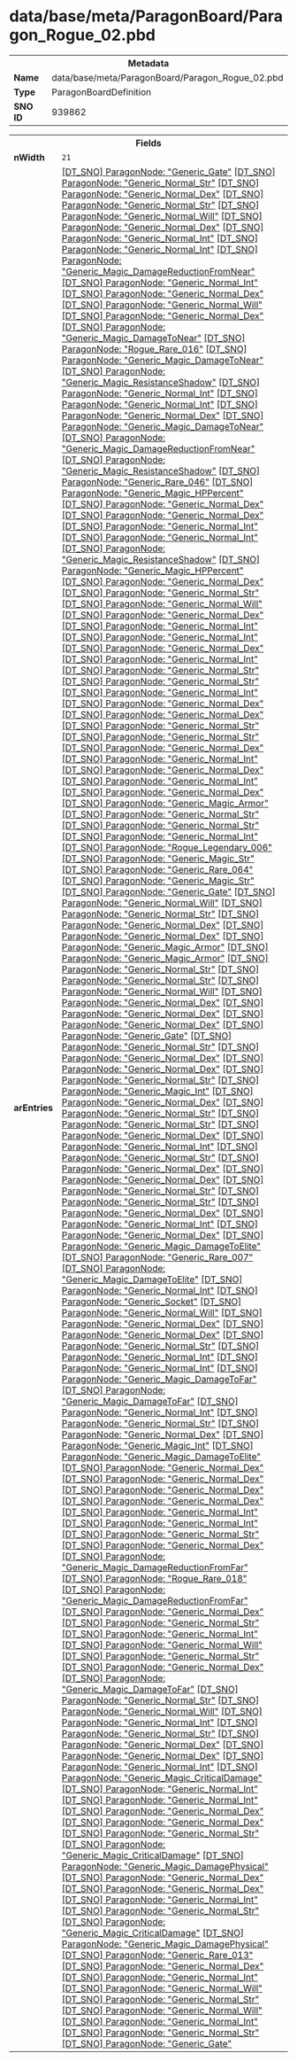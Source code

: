 <h1>data/base/meta/ParagonBoard/Paragon_Rogue_02.pbd</h1><table><tr><th colspan="100%">Metadata</th></tr><tr><td><b>Name</b></td><td>data/base/meta/ParagonBoard/Paragon_Rogue_02.pbd</td></tr><tr><td><b>Type</b></td><td>ParagonBoardDefinition</td></tr><tr><td><b>SNO ID</b></td><td>939862</td></tr></table>

<table><tr><th colspan="100%">Fields</th></tr><tr><td><b>nWidth</b></td><td><code>21</code></td></tr><tr><td><b>arEntries</b></td><td><a href="..\ParagonNode\Generic_Gate.pgn.md">[DT_SNO] ParagonNode: "Generic_Gate"</a>
<a href="..\ParagonNode\Generic_Normal_Str.pgn.md">[DT_SNO] ParagonNode: "Generic_Normal_Str"</a>
<a href="..\ParagonNode\Generic_Normal_Dex.pgn.md">[DT_SNO] ParagonNode: "Generic_Normal_Dex"</a>
<a href="..\ParagonNode\Generic_Normal_Str.pgn.md">[DT_SNO] ParagonNode: "Generic_Normal_Str"</a>
<a href="..\ParagonNode\Generic_Normal_Will.pgn.md">[DT_SNO] ParagonNode: "Generic_Normal_Will"</a>
<a href="..\ParagonNode\Generic_Normal_Dex.pgn.md">[DT_SNO] ParagonNode: "Generic_Normal_Dex"</a>
<a href="..\ParagonNode\Generic_Normal_Int.pgn.md">[DT_SNO] ParagonNode: "Generic_Normal_Int"</a>
<a href="..\ParagonNode\Generic_Normal_Int.pgn.md">[DT_SNO] ParagonNode: "Generic_Normal_Int"</a>
<a href="..\ParagonNode\Generic_Magic_DamageReductionFromNear.pgn.md">[DT_SNO] ParagonNode: "Generic_Magic_DamageReductionFromNear"</a>
<a href="..\ParagonNode\Generic_Normal_Int.pgn.md">[DT_SNO] ParagonNode: "Generic_Normal_Int"</a>
<a href="..\ParagonNode\Generic_Normal_Dex.pgn.md">[DT_SNO] ParagonNode: "Generic_Normal_Dex"</a>
<a href="..\ParagonNode\Generic_Normal_Will.pgn.md">[DT_SNO] ParagonNode: "Generic_Normal_Will"</a>
<a href="..\ParagonNode\Generic_Normal_Dex.pgn.md">[DT_SNO] ParagonNode: "Generic_Normal_Dex"</a>
<a href="..\ParagonNode\Generic_Magic_DamageToNear.pgn.md">[DT_SNO] ParagonNode: "Generic_Magic_DamageToNear"</a>
<a href="..\ParagonNode\Rogue_Rare_016.pgn.md">[DT_SNO] ParagonNode: "Rogue_Rare_016"</a>
<a href="..\ParagonNode\Generic_Magic_DamageToNear.pgn.md">[DT_SNO] ParagonNode: "Generic_Magic_DamageToNear"</a>
<a href="..\ParagonNode\Generic_Magic_ResistanceShadow.pgn.md">[DT_SNO] ParagonNode: "Generic_Magic_ResistanceShadow"</a>
<a href="..\ParagonNode\Generic_Normal_Int.pgn.md">[DT_SNO] ParagonNode: "Generic_Normal_Int"</a>
<a href="..\ParagonNode\Generic_Normal_Int.pgn.md">[DT_SNO] ParagonNode: "Generic_Normal_Int"</a>
<a href="..\ParagonNode\Generic_Normal_Dex.pgn.md">[DT_SNO] ParagonNode: "Generic_Normal_Dex"</a>
<a href="..\ParagonNode\Generic_Magic_DamageToNear.pgn.md">[DT_SNO] ParagonNode: "Generic_Magic_DamageToNear"</a>
<a href="..\ParagonNode\Generic_Magic_DamageReductionFromNear.pgn.md">[DT_SNO] ParagonNode: "Generic_Magic_DamageReductionFromNear"</a>
<a href="..\ParagonNode\Generic_Magic_ResistanceShadow.pgn.md">[DT_SNO] ParagonNode: "Generic_Magic_ResistanceShadow"</a>
<a href="..\ParagonNode\Generic_Rare_046.pgn.md">[DT_SNO] ParagonNode: "Generic_Rare_046"</a>
<a href="..\ParagonNode\Generic_Magic_HPPercent.pgn.md">[DT_SNO] ParagonNode: "Generic_Magic_HPPercent"</a>
<a href="..\ParagonNode\Generic_Normal_Dex.pgn.md">[DT_SNO] ParagonNode: "Generic_Normal_Dex"</a>
<a href="..\ParagonNode\Generic_Normal_Dex.pgn.md">[DT_SNO] ParagonNode: "Generic_Normal_Dex"</a>
<a href="..\ParagonNode\Generic_Normal_Int.pgn.md">[DT_SNO] ParagonNode: "Generic_Normal_Int"</a>
<a href="..\ParagonNode\Generic_Normal_Int.pgn.md">[DT_SNO] ParagonNode: "Generic_Normal_Int"</a>
<a href="..\ParagonNode\Generic_Magic_ResistanceShadow.pgn.md">[DT_SNO] ParagonNode: "Generic_Magic_ResistanceShadow"</a>
<a href="..\ParagonNode\Generic_Magic_HPPercent.pgn.md">[DT_SNO] ParagonNode: "Generic_Magic_HPPercent"</a>
<a href="..\ParagonNode\Generic_Normal_Dex.pgn.md">[DT_SNO] ParagonNode: "Generic_Normal_Dex"</a>
<a href="..\ParagonNode\Generic_Normal_Str.pgn.md">[DT_SNO] ParagonNode: "Generic_Normal_Str"</a>
<a href="..\ParagonNode\Generic_Normal_Will.pgn.md">[DT_SNO] ParagonNode: "Generic_Normal_Will"</a>
<a href="..\ParagonNode\Generic_Normal_Dex.pgn.md">[DT_SNO] ParagonNode: "Generic_Normal_Dex"</a>
<a href="..\ParagonNode\Generic_Normal_Int.pgn.md">[DT_SNO] ParagonNode: "Generic_Normal_Int"</a>
<a href="..\ParagonNode\Generic_Normal_Int.pgn.md">[DT_SNO] ParagonNode: "Generic_Normal_Int"</a>
<a href="..\ParagonNode\Generic_Normal_Dex.pgn.md">[DT_SNO] ParagonNode: "Generic_Normal_Dex"</a>
<a href="..\ParagonNode\Generic_Normal_Int.pgn.md">[DT_SNO] ParagonNode: "Generic_Normal_Int"</a>
<a href="..\ParagonNode\Generic_Normal_Str.pgn.md">[DT_SNO] ParagonNode: "Generic_Normal_Str"</a>
<a href="..\ParagonNode\Generic_Normal_Str.pgn.md">[DT_SNO] ParagonNode: "Generic_Normal_Str"</a>
<a href="..\ParagonNode\Generic_Normal_Int.pgn.md">[DT_SNO] ParagonNode: "Generic_Normal_Int"</a>
<a href="..\ParagonNode\Generic_Normal_Dex.pgn.md">[DT_SNO] ParagonNode: "Generic_Normal_Dex"</a>
<a href="..\ParagonNode\Generic_Normal_Dex.pgn.md">[DT_SNO] ParagonNode: "Generic_Normal_Dex"</a>
<a href="..\ParagonNode\Generic_Normal_Str.pgn.md">[DT_SNO] ParagonNode: "Generic_Normal_Str"</a>
<a href="..\ParagonNode\Generic_Normal_Str.pgn.md">[DT_SNO] ParagonNode: "Generic_Normal_Str"</a>
<a href="..\ParagonNode\Generic_Normal_Dex.pgn.md">[DT_SNO] ParagonNode: "Generic_Normal_Dex"</a>
<a href="..\ParagonNode\Generic_Normal_Int.pgn.md">[DT_SNO] ParagonNode: "Generic_Normal_Int"</a>
<a href="..\ParagonNode\Generic_Normal_Dex.pgn.md">[DT_SNO] ParagonNode: "Generic_Normal_Dex"</a>
<a href="..\ParagonNode\Generic_Normal_Int.pgn.md">[DT_SNO] ParagonNode: "Generic_Normal_Int"</a>
<a href="..\ParagonNode\Generic_Normal_Dex.pgn.md">[DT_SNO] ParagonNode: "Generic_Normal_Dex"</a>
<a href="..\ParagonNode\Generic_Magic_Armor.pgn.md">[DT_SNO] ParagonNode: "Generic_Magic_Armor"</a>
<a href="..\ParagonNode\Generic_Normal_Str.pgn.md">[DT_SNO] ParagonNode: "Generic_Normal_Str"</a>
<a href="..\ParagonNode\Generic_Normal_Str.pgn.md">[DT_SNO] ParagonNode: "Generic_Normal_Str"</a>
<a href="..\ParagonNode\Generic_Normal_Int.pgn.md">[DT_SNO] ParagonNode: "Generic_Normal_Int"</a>
<a href="..\ParagonNode\Rogue_Legendary_006.pgn.md">[DT_SNO] ParagonNode: "Rogue_Legendary_006"</a>
<a href="..\ParagonNode\Generic_Magic_Str.pgn.md">[DT_SNO] ParagonNode: "Generic_Magic_Str"</a>
<a href="..\ParagonNode\Generic_Rare_064.pgn.md">[DT_SNO] ParagonNode: "Generic_Rare_064"</a>
<a href="..\ParagonNode\Generic_Magic_Str.pgn.md">[DT_SNO] ParagonNode: "Generic_Magic_Str"</a>
<a href="..\ParagonNode\Generic_Gate.pgn.md">[DT_SNO] ParagonNode: "Generic_Gate"</a>
<a href="..\ParagonNode\Generic_Normal_Will.pgn.md">[DT_SNO] ParagonNode: "Generic_Normal_Will"</a>
<a href="..\ParagonNode\Generic_Normal_Str.pgn.md">[DT_SNO] ParagonNode: "Generic_Normal_Str"</a>
<a href="..\ParagonNode\Generic_Normal_Dex.pgn.md">[DT_SNO] ParagonNode: "Generic_Normal_Dex"</a>
<a href="..\ParagonNode\Generic_Normal_Dex.pgn.md">[DT_SNO] ParagonNode: "Generic_Normal_Dex"</a>
<a href="..\ParagonNode\Generic_Magic_Armor.pgn.md">[DT_SNO] ParagonNode: "Generic_Magic_Armor"</a>
<a href="..\ParagonNode\Generic_Magic_Armor.pgn.md">[DT_SNO] ParagonNode: "Generic_Magic_Armor"</a>
<a href="..\ParagonNode\Generic_Normal_Str.pgn.md">[DT_SNO] ParagonNode: "Generic_Normal_Str"</a>
<a href="..\ParagonNode\Generic_Normal_Str.pgn.md">[DT_SNO] ParagonNode: "Generic_Normal_Str"</a>
<a href="..\ParagonNode\Generic_Normal_Will.pgn.md">[DT_SNO] ParagonNode: "Generic_Normal_Will"</a>
<a href="..\ParagonNode\Generic_Normal_Dex.pgn.md">[DT_SNO] ParagonNode: "Generic_Normal_Dex"</a>
<a href="..\ParagonNode\Generic_Normal_Dex.pgn.md">[DT_SNO] ParagonNode: "Generic_Normal_Dex"</a>
<a href="..\ParagonNode\Generic_Normal_Dex.pgn.md">[DT_SNO] ParagonNode: "Generic_Normal_Dex"</a>
<a href="..\ParagonNode\Generic_Gate.pgn.md">[DT_SNO] ParagonNode: "Generic_Gate"</a>
<a href="..\ParagonNode\Generic_Normal_Str.pgn.md">[DT_SNO] ParagonNode: "Generic_Normal_Str"</a>
<a href="..\ParagonNode\Generic_Normal_Dex.pgn.md">[DT_SNO] ParagonNode: "Generic_Normal_Dex"</a>
<a href="..\ParagonNode\Generic_Normal_Dex.pgn.md">[DT_SNO] ParagonNode: "Generic_Normal_Dex"</a>
<a href="..\ParagonNode\Generic_Normal_Str.pgn.md">[DT_SNO] ParagonNode: "Generic_Normal_Str"</a>
<a href="..\ParagonNode\Generic_Magic_Int.pgn.md">[DT_SNO] ParagonNode: "Generic_Magic_Int"</a>
<a href="..\ParagonNode\Generic_Normal_Dex.pgn.md">[DT_SNO] ParagonNode: "Generic_Normal_Dex"</a>
<a href="..\ParagonNode\Generic_Normal_Str.pgn.md">[DT_SNO] ParagonNode: "Generic_Normal_Str"</a>
<a href="..\ParagonNode\Generic_Normal_Str.pgn.md">[DT_SNO] ParagonNode: "Generic_Normal_Str"</a>
<a href="..\ParagonNode\Generic_Normal_Dex.pgn.md">[DT_SNO] ParagonNode: "Generic_Normal_Dex"</a>
<a href="..\ParagonNode\Generic_Normal_Int.pgn.md">[DT_SNO] ParagonNode: "Generic_Normal_Int"</a>
<a href="..\ParagonNode\Generic_Normal_Str.pgn.md">[DT_SNO] ParagonNode: "Generic_Normal_Str"</a>
<a href="..\ParagonNode\Generic_Normal_Dex.pgn.md">[DT_SNO] ParagonNode: "Generic_Normal_Dex"</a>
<a href="..\ParagonNode\Generic_Normal_Dex.pgn.md">[DT_SNO] ParagonNode: "Generic_Normal_Dex"</a>
<a href="..\ParagonNode\Generic_Normal_Str.pgn.md">[DT_SNO] ParagonNode: "Generic_Normal_Str"</a>
<a href="..\ParagonNode\Generic_Normal_Str.pgn.md">[DT_SNO] ParagonNode: "Generic_Normal_Str"</a>
<a href="..\ParagonNode\Generic_Normal_Dex.pgn.md">[DT_SNO] ParagonNode: "Generic_Normal_Dex"</a>
<a href="..\ParagonNode\Generic_Normal_Int.pgn.md">[DT_SNO] ParagonNode: "Generic_Normal_Int"</a>
<a href="..\ParagonNode\Generic_Normal_Dex.pgn.md">[DT_SNO] ParagonNode: "Generic_Normal_Dex"</a>
<a href="..\ParagonNode\Generic_Magic_DamageToElite.pgn.md">[DT_SNO] ParagonNode: "Generic_Magic_DamageToElite"</a>
<a href="..\ParagonNode\Generic_Rare_007.pgn.md">[DT_SNO] ParagonNode: "Generic_Rare_007"</a>
<a href="..\ParagonNode\Generic_Magic_DamageToElite.pgn.md">[DT_SNO] ParagonNode: "Generic_Magic_DamageToElite"</a>
<a href="..\ParagonNode\Generic_Normal_Int.pgn.md">[DT_SNO] ParagonNode: "Generic_Normal_Int"</a>
<a href="..\ParagonNode\Generic_Socket.pgn.md">[DT_SNO] ParagonNode: "Generic_Socket"</a>
<a href="..\ParagonNode\Generic_Normal_Will.pgn.md">[DT_SNO] ParagonNode: "Generic_Normal_Will"</a>
<a href="..\ParagonNode\Generic_Normal_Dex.pgn.md">[DT_SNO] ParagonNode: "Generic_Normal_Dex"</a>
<a href="..\ParagonNode\Generic_Normal_Dex.pgn.md">[DT_SNO] ParagonNode: "Generic_Normal_Dex"</a>
<a href="..\ParagonNode\Generic_Normal_Str.pgn.md">[DT_SNO] ParagonNode: "Generic_Normal_Str"</a>
<a href="..\ParagonNode\Generic_Normal_Int.pgn.md">[DT_SNO] ParagonNode: "Generic_Normal_Int"</a>
<a href="..\ParagonNode\Generic_Normal_Int.pgn.md">[DT_SNO] ParagonNode: "Generic_Normal_Int"</a>
<a href="..\ParagonNode\Generic_Magic_DamageToFar.pgn.md">[DT_SNO] ParagonNode: "Generic_Magic_DamageToFar"</a>
<a href="..\ParagonNode\Generic_Magic_DamageToFar.pgn.md">[DT_SNO] ParagonNode: "Generic_Magic_DamageToFar"</a>
<a href="..\ParagonNode\Generic_Normal_Int.pgn.md">[DT_SNO] ParagonNode: "Generic_Normal_Int"</a>
<a href="..\ParagonNode\Generic_Normal_Str.pgn.md">[DT_SNO] ParagonNode: "Generic_Normal_Str"</a>
<a href="..\ParagonNode\Generic_Normal_Dex.pgn.md">[DT_SNO] ParagonNode: "Generic_Normal_Dex"</a>
<a href="..\ParagonNode\Generic_Magic_Int.pgn.md">[DT_SNO] ParagonNode: "Generic_Magic_Int"</a>
<a href="..\ParagonNode\Generic_Magic_DamageToElite.pgn.md">[DT_SNO] ParagonNode: "Generic_Magic_DamageToElite"</a>
<a href="..\ParagonNode\Generic_Normal_Dex.pgn.md">[DT_SNO] ParagonNode: "Generic_Normal_Dex"</a>
<a href="..\ParagonNode\Generic_Normal_Dex.pgn.md">[DT_SNO] ParagonNode: "Generic_Normal_Dex"</a>
<a href="..\ParagonNode\Generic_Normal_Dex.pgn.md">[DT_SNO] ParagonNode: "Generic_Normal_Dex"</a>
<a href="..\ParagonNode\Generic_Normal_Dex.pgn.md">[DT_SNO] ParagonNode: "Generic_Normal_Dex"</a>
<a href="..\ParagonNode\Generic_Normal_Int.pgn.md">[DT_SNO] ParagonNode: "Generic_Normal_Int"</a>
<a href="..\ParagonNode\Generic_Normal_Int.pgn.md">[DT_SNO] ParagonNode: "Generic_Normal_Int"</a>
<a href="..\ParagonNode\Generic_Normal_Str.pgn.md">[DT_SNO] ParagonNode: "Generic_Normal_Str"</a>
<a href="..\ParagonNode\Generic_Normal_Dex.pgn.md">[DT_SNO] ParagonNode: "Generic_Normal_Dex"</a>
<a href="..\ParagonNode\Generic_Magic_DamageReductionFromFar.pgn.md">[DT_SNO] ParagonNode: "Generic_Magic_DamageReductionFromFar"</a>
<a href="..\ParagonNode\Rogue_Rare_018.pgn.md">[DT_SNO] ParagonNode: "Rogue_Rare_018"</a>
<a href="..\ParagonNode\Generic_Magic_DamageReductionFromFar.pgn.md">[DT_SNO] ParagonNode: "Generic_Magic_DamageReductionFromFar"</a>
<a href="..\ParagonNode\Generic_Normal_Dex.pgn.md">[DT_SNO] ParagonNode: "Generic_Normal_Dex"</a>
<a href="..\ParagonNode\Generic_Normal_Str.pgn.md">[DT_SNO] ParagonNode: "Generic_Normal_Str"</a>
<a href="..\ParagonNode\Generic_Normal_Int.pgn.md">[DT_SNO] ParagonNode: "Generic_Normal_Int"</a>
<a href="..\ParagonNode\Generic_Normal_Will.pgn.md">[DT_SNO] ParagonNode: "Generic_Normal_Will"</a>
<a href="..\ParagonNode\Generic_Normal_Str.pgn.md">[DT_SNO] ParagonNode: "Generic_Normal_Str"</a>
<a href="..\ParagonNode\Generic_Normal_Dex.pgn.md">[DT_SNO] ParagonNode: "Generic_Normal_Dex"</a>
<a href="..\ParagonNode\Generic_Magic_DamageToFar.pgn.md">[DT_SNO] ParagonNode: "Generic_Magic_DamageToFar"</a>
<a href="..\ParagonNode\Generic_Normal_Str.pgn.md">[DT_SNO] ParagonNode: "Generic_Normal_Str"</a>
<a href="..\ParagonNode\Generic_Normal_Will.pgn.md">[DT_SNO] ParagonNode: "Generic_Normal_Will"</a>
<a href="..\ParagonNode\Generic_Normal_Int.pgn.md">[DT_SNO] ParagonNode: "Generic_Normal_Int"</a>
<a href="..\ParagonNode\Generic_Normal_Str.pgn.md">[DT_SNO] ParagonNode: "Generic_Normal_Str"</a>
<a href="..\ParagonNode\Generic_Normal_Dex.pgn.md">[DT_SNO] ParagonNode: "Generic_Normal_Dex"</a>
<a href="..\ParagonNode\Generic_Normal_Dex.pgn.md">[DT_SNO] ParagonNode: "Generic_Normal_Dex"</a>
<a href="..\ParagonNode\Generic_Normal_Int.pgn.md">[DT_SNO] ParagonNode: "Generic_Normal_Int"</a>
<a href="..\ParagonNode\Generic_Magic_CriticalDamage.pgn.md">[DT_SNO] ParagonNode: "Generic_Magic_CriticalDamage"</a>
<a href="..\ParagonNode\Generic_Normal_Int.pgn.md">[DT_SNO] ParagonNode: "Generic_Normal_Int"</a>
<a href="..\ParagonNode\Generic_Normal_Int.pgn.md">[DT_SNO] ParagonNode: "Generic_Normal_Int"</a>
<a href="..\ParagonNode\Generic_Normal_Dex.pgn.md">[DT_SNO] ParagonNode: "Generic_Normal_Dex"</a>
<a href="..\ParagonNode\Generic_Normal_Dex.pgn.md">[DT_SNO] ParagonNode: "Generic_Normal_Dex"</a>
<a href="..\ParagonNode\Generic_Normal_Str.pgn.md">[DT_SNO] ParagonNode: "Generic_Normal_Str"</a>
<a href="..\ParagonNode\Generic_Magic_CriticalDamage.pgn.md">[DT_SNO] ParagonNode: "Generic_Magic_CriticalDamage"</a>
<a href="..\ParagonNode\Generic_Magic_DamagePhysical.pgn.md">[DT_SNO] ParagonNode: "Generic_Magic_DamagePhysical"</a>
<a href="..\ParagonNode\Generic_Normal_Dex.pgn.md">[DT_SNO] ParagonNode: "Generic_Normal_Dex"</a>
<a href="..\ParagonNode\Generic_Normal_Dex.pgn.md">[DT_SNO] ParagonNode: "Generic_Normal_Dex"</a>
<a href="..\ParagonNode\Generic_Normal_Int.pgn.md">[DT_SNO] ParagonNode: "Generic_Normal_Int"</a>
<a href="..\ParagonNode\Generic_Normal_Str.pgn.md">[DT_SNO] ParagonNode: "Generic_Normal_Str"</a>
<a href="..\ParagonNode\Generic_Magic_CriticalDamage.pgn.md">[DT_SNO] ParagonNode: "Generic_Magic_CriticalDamage"</a>
<a href="..\ParagonNode\Generic_Magic_DamagePhysical.pgn.md">[DT_SNO] ParagonNode: "Generic_Magic_DamagePhysical"</a>
<a href="..\ParagonNode\Generic_Rare_013.pgn.md">[DT_SNO] ParagonNode: "Generic_Rare_013"</a>
<a href="..\ParagonNode\Generic_Normal_Dex.pgn.md">[DT_SNO] ParagonNode: "Generic_Normal_Dex"</a>
<a href="..\ParagonNode\Generic_Normal_Int.pgn.md">[DT_SNO] ParagonNode: "Generic_Normal_Int"</a>
<a href="..\ParagonNode\Generic_Normal_Will.pgn.md">[DT_SNO] ParagonNode: "Generic_Normal_Will"</a>
<a href="..\ParagonNode\Generic_Normal_Str.pgn.md">[DT_SNO] ParagonNode: "Generic_Normal_Str"</a>
<a href="..\ParagonNode\Generic_Normal_Will.pgn.md">[DT_SNO] ParagonNode: "Generic_Normal_Will"</a>
<a href="..\ParagonNode\Generic_Normal_Int.pgn.md">[DT_SNO] ParagonNode: "Generic_Normal_Int"</a>
<a href="..\ParagonNode\Generic_Normal_Str.pgn.md">[DT_SNO] ParagonNode: "Generic_Normal_Str"</a>
<a href="..\ParagonNode\Generic_Gate.pgn.md">[DT_SNO] ParagonNode: "Generic_Gate"</a>
</td></tr></table>

